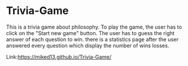 # Trivia-Game

This is a trivia game about philosophy. To play the game, the user has to click on the "Start new game" button. The user has to guess the right answer of each question to win. there is a statistics page after the user answered every question which display the number of wins losses.

Link:https://miked13.github.io/Trivia-Game/

